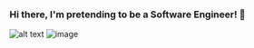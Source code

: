 ### Hi there, I'm pretending to be a Software Engineer! 👋

![alt text](https://www.canva.com/design/DAECcTZRMEA/YwQv2IPXanqwMxy9_IbSRw/view?utm_content=DAECcTZRMEA&utm_campaign=designshare&utm_medium=link&utm_source=publishsharelink)
<img alt="image" src="https://www.canva.com/design/DAECcTZRMEA/YwQv2IPXanqwMxy9_IbSRw/view?utm_content=DAECcTZRMEA&utm_campaign=designshare&utm_medium=link&utm_source=publishsharelink" />
<!--
**israman30/israman30** is a ✨ _special_ ✨ repository because its `README.md` (this file) appears on your GitHub profile.

Here are some ideas to get you started:

- 🔭 I’m currently working on ...
- 🌱 I’m currently learning ...
- 👯 I’m looking to collaborate on ...
- 🤔 I’m looking for help with ...
- 💬 Ask me about ...
- 📫 How to reach me: ...
- 😄 Pronouns: ...
- ⚡ Fun fact: ...
-->

